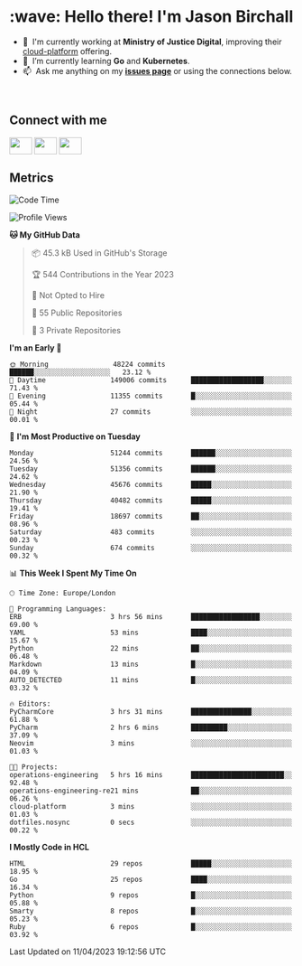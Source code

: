 <h1 align="left" id="jason-title">:wave: Hello there! I'm Jason Birchall</h1>

- :office: &nbsp;I'm currently working at **Ministry of Justice Digital**, improving their [cloud-platform](https://github.com/ministryofjustice/cloud-platform) offering.
- :seedling: &nbsp;I’m currently learning **Go** and **Kubernetes**.
- :mailbox: &nbsp;Ask me anything on my **[issues page]** or using the connections below.


<br>

<h2>Connect with me</h2>
<p>
<a href="https://twitter.com/jsonBirchall" target="blank"><img align="center" src="https://cdn.jsdelivr.net/npm/simple-icons@3.0.1/icons/twitter.svg" alt="" height="30" width="40" /></a>
<a href="https://keybase.io/json0" target="blank"><img align="center" src="https://cdn.jsdelivr.net/npm/simple-icons@3.0.1/icons/keybase.svg" alt="" height="30" width="40" /></a>
<a href="https://www.reddit.com/user/kakorate" target="blank"><img align="center" src="https://cdn.jsdelivr.net/npm/simple-icons@3.0.1/icons/reddit.svg" alt="" height="30" width="40" /></a>
</p>

<h2>Metrics</h2>

<!--START_SECTION:waka-->
![Code Time](http://img.shields.io/badge/Code%20Time-991%20hrs%2041%20mins-blue)

![Profile Views](http://img.shields.io/badge/Profile%20Views-3-blue)

**🐱 My GitHub Data** 

> 📦 45.3 kB Used in GitHub's Storage 
 > 
> 🏆 544 Contributions in the Year 2023
 > 
> 🚫 Not Opted to Hire
 > 
> 📜 55 Public Repositories 
 > 
> 🔑 3 Private Repositories 
 > 
**I'm an Early 🐤** 

```text
🌞 Morning                48224 commits       ██████░░░░░░░░░░░░░░░░░░░   23.12 % 
🌆 Daytime                149006 commits      ██████████████████░░░░░░░   71.43 % 
🌃 Evening                11355 commits       █░░░░░░░░░░░░░░░░░░░░░░░░   05.44 % 
🌙 Night                  27 commits          ░░░░░░░░░░░░░░░░░░░░░░░░░   00.01 % 
```
📅 **I'm Most Productive on Tuesday** 

```text
Monday                   51244 commits       ██████░░░░░░░░░░░░░░░░░░░   24.56 % 
Tuesday                  51356 commits       ██████░░░░░░░░░░░░░░░░░░░   24.62 % 
Wednesday                45676 commits       █████░░░░░░░░░░░░░░░░░░░░   21.90 % 
Thursday                 40482 commits       █████░░░░░░░░░░░░░░░░░░░░   19.41 % 
Friday                   18697 commits       ██░░░░░░░░░░░░░░░░░░░░░░░   08.96 % 
Saturday                 483 commits         ░░░░░░░░░░░░░░░░░░░░░░░░░   00.23 % 
Sunday                   674 commits         ░░░░░░░░░░░░░░░░░░░░░░░░░   00.32 % 
```


📊 **This Week I Spent My Time On** 

```text
🕑︎ Time Zone: Europe/London

💬 Programming Languages: 
ERB                      3 hrs 56 mins       █████████████████░░░░░░░░   69.00 % 
YAML                     53 mins             ████░░░░░░░░░░░░░░░░░░░░░   15.67 % 
Python                   22 mins             ██░░░░░░░░░░░░░░░░░░░░░░░   06.48 % 
Markdown                 13 mins             █░░░░░░░░░░░░░░░░░░░░░░░░   04.09 % 
AUTO_DETECTED            11 mins             █░░░░░░░░░░░░░░░░░░░░░░░░   03.32 % 

🔥 Editors: 
PyCharmCore              3 hrs 31 mins       ███████████████░░░░░░░░░░   61.88 % 
PyCharm                  2 hrs 6 mins        █████████░░░░░░░░░░░░░░░░   37.09 % 
Neovim                   3 mins              ░░░░░░░░░░░░░░░░░░░░░░░░░   01.03 % 

🐱‍💻 Projects: 
operations-engineering   5 hrs 16 mins       ███████████████████████░░   92.48 % 
operations-engineering-re21 mins             ██░░░░░░░░░░░░░░░░░░░░░░░   06.26 % 
cloud-platform           3 mins              ░░░░░░░░░░░░░░░░░░░░░░░░░   01.03 % 
dotfiles.nosync          0 secs              ░░░░░░░░░░░░░░░░░░░░░░░░░   00.22 % 
```

**I Mostly Code in HCL** 

```text
HTML                     29 repos            █████░░░░░░░░░░░░░░░░░░░░   18.95 % 
Go                       25 repos            ████░░░░░░░░░░░░░░░░░░░░░   16.34 % 
Python                   9 repos             █░░░░░░░░░░░░░░░░░░░░░░░░   05.88 % 
Smarty                   8 repos             █░░░░░░░░░░░░░░░░░░░░░░░░   05.23 % 
Ruby                     6 repos             █░░░░░░░░░░░░░░░░░░░░░░░░   03.92 % 
```




 Last Updated on 11/04/2023 19:12:56 UTC
<!--END_SECTION:waka-->

<!-- links -->

[issues page]: https://github.com/jasonBirchall/jasonBirchall/issues "jasonBirchall/issues"
